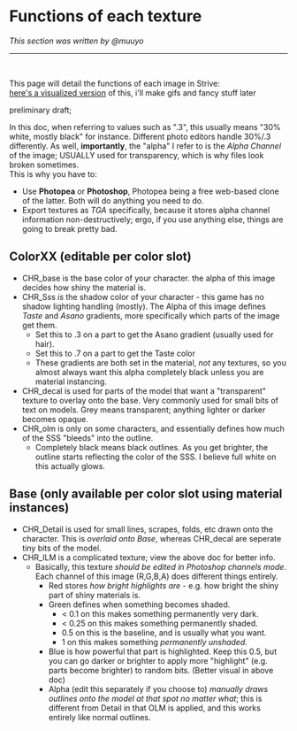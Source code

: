 # Functions of each texture
*This section was written by @muuyo*

<hr>
<br>

This page will detail the functions of each image in Strive:    
[here's a visualized version](https://docs.google.com/document/d/1ejZ9TrIFNwiawLcFj-XRtaO3Vg9TxD04sR8HKOaRkGI/edit) of this, i'll make gifs and fancy stuff later  

preliminary draft;

In this doc, when referring to values such as ".3", this usually means "30% white, mostly black" for instance. Different photo editors handle 30%/.3 differently.
As well, **importantly**, the "alpha" I refer to is the *Alpha Channel* of the image; USUALLY used for transparency, which is why files look broken sometimes.  
This is why you have to:
- Use **Photopea** or **Photoshop**, Photopea being a free web-based clone of the latter. Both will do anything you need to do.
- Export textures as *TGA* specifically, because it stores alpha channel information non-destructively; ergo, if you use anything else, things are going to break pretty bad.

## ColorXX (editable per color slot)  
- CHR_base is the base color of your character. the alpha of this image decides how shiny the material is.  
- CHR_Sss *is* the shadow color of your character - this game has no shadow lighting handling (mostly). The Alpha of this image defines *Taste* and *Asano* gradients, more specifically which parts of the image get them. 
  - Set this to .3 on a part to get the Asano gradient (usually used for hair).
  - Set this to .7 on a part to get the Taste color
  - These gradients are both set in the material, *not* any textures, so you almost always want this alpha completely black unless you are material instancing.
- CHR_decal is used for parts of the model that want a "transparent" texture to overlay onto the base. Very commonly used for small bits of text on models. Grey means transparent; anything lighter or darker becomes opaque.
- CHR_olm is only on some characters, and essentially defines how much of the SSS "bleeds" into the outline.
  - Completely black means black outlines. As you get brighter, the outline starts reflecting the color of the SSS. I believe full white on this actually glows.

## Base (only available per color slot using material instances)
- CHR_Detail is used for small lines, scrapes, folds, etc drawn onto the character. This is *overlaid onto Base*, whereas CHR_decal are seperate tiny bits of the model.
- CHR_ILM is a complicated texture; view the above doc for better info.
  - Basically, this texture *should be edited in Photoshop channels mode*. Each channel of this image (R,G,B,A) does different things entirely.
    - Red stores *how bright highlights are* - e.g. how bright the shiny part of shiny materials is.
    - Green defines when something becomes shaded.
      - < 0.1 on this makes something permanently very dark.
      - < 0.25 on this makes something permanently shaded.
      - 0.5 on this is the baseline, and is usually what you want.
      - 1 on this makes something *permanently unshaded*.
    - Blue is how powerful that part is highlighted. Keep this 0.5, but you can go darker or brighter to apply more "highlight" (e.g. parts become brighter) to random bits. (Better visual in above doc)
    - Alpha (edit this separately if you choose to) *manually draws outlines onto the model at that spot no matter what*; this is different from Detail in that OLM is applied, and this works entirely like normal outlines.